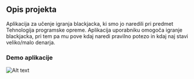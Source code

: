 
## Opis projekta

Aplikacija za učenje igranja blackjacka, ki smo jo naredili pri predmet Tehnologija programske opreme. Aplikacija uporabniku omogoča igranje blackjacka, pri tem pa mu pove kdaj naredi pravilno potezo in kdaj naj stavi veliko/malo denarja.


### Demo aplikacije
![Alt text](appPreview.gih)


